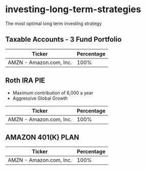# investing-long-term-strategies
The most optimal long term investing strategy

## Taxable Accounts - 3 Fund Portfolio 
| Ticker      | Percentage  |
| ----------- | ----------- |
| AMZN - Amazon.com, Inc.| 100% |


## Roth IRA PIE 
- Maximum contribution of 6,000 a year 
- Aggressive Global Growth 

| Ticker      | Percentage  |
| ----------- | ----------- |
| AMZN - Amazon.com, Inc.| 100% |

## AMAZON 401(K) PLAN 
| Ticker      | Percentage  |
| ----------- | ----------- |
| AMZN - Amazon.com, Inc.| 100% |


